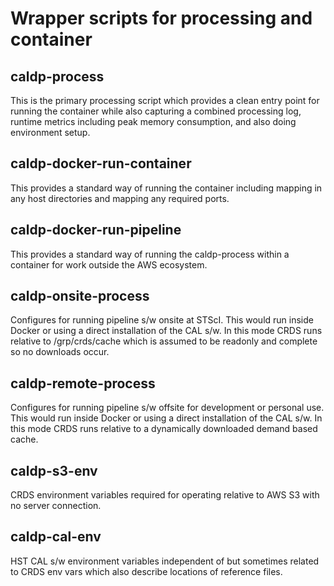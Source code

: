 # Wrapper scripts for processing and container

## caldp-process

This is the primary processing script which provides a clean entry
point for running the container while also capturing a combined
processing log, runtime metrics including peak memory consumption, and
also doing environment setup.

## caldp-docker-run-container

This provides a standard way of running the container including mapping in
any host directories and mapping any required ports.

## caldp-docker-run-pipeline

This provides a standard way of running the caldp-process within a container
for work outside the AWS ecosystem.

## caldp-onsite-process

Configures for running pipeline s/w onsite at STScI.  This would run inside
Docker or using a direct installation of the CAL s/w.  In this mode CRDS
runs relative to /grp/crds/cache which is assumed to be readonly and complete
so no downloads occur.

## caldp-remote-process

Configures for running pipeline s/w offsite for development or
personal use.  This would run inside Docker or using a direct
installation of the CAL s/w.  In this mode CRDS runs relative to
a dynamically downloaded demand based cache.

## caldp-s3-env

CRDS environment variables required for operating relative to AWS S3
with no server connection.

## caldp-cal-env

HST CAL s/w environment variables independent of but sometimes related
to CRDS env vars which also describe locations of reference files.

